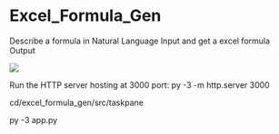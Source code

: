 # Excel_Formula_Gen
Describe a formula in Natural Language Input and get a excel formula Output

![](https://github.com/jaivanti/Excel_Formula_Gen/blob/master/media/Excel_Formula.gif)

Run the HTTP server hosting at 3000 port:
py -3 -m http.server 3000

cd/excel_formula_gen/src/taskpane

py -3 app.py

